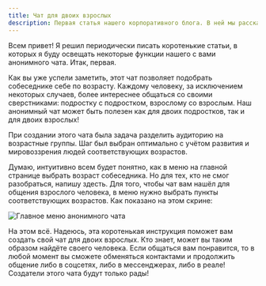 ```yaml
---
title: Чат для двоих взрослых
description: Первая статья нашего корпоративного блога. В ней мы рассказываем о том, что наш анонимный чат предназначен и для общения двоих взрослых.
---
```


Всем привет! Я решил периодически писать коротенькие статьи, в которых я буду освещать некоторые функции нашего с вами анонимного чата. Итак, первая.

Как вы уже успели заметить, этот чат позволяет подобрать собеседнике себе по возрасту. Каждому человеку, за исключением некоторых случаев, более интереснее общаться со своими сверстниками: подростку с подростком, взрослому со взрослым. Наш анонимный чат может быть полезен как для двоих подростков, так и для двоих взрослых!

При создании этого чата была задача разделить аудиторию на возрастные группы. Шаг был выбран оптимально с учётом развития и мировоззрения людей соответствующих возрастов.

Думаю, интуитивно всем будет понятно, как в меню на главной странице выбрать возраст собеседника. Но для тех, кто не смог разобраться, напишу здесть. Для того, чтобы чат вам нашёл для общения взрослого человека, в меню нужно выбрать пункты соответствующих возрастов. Как показано на этом скрине:

![Главное меню анонимного чата](/img/blog/adult-menu.png 'Анонимный чат')

На этом всё. Надеюсь, эта коротенькая инструкция поможет вам создать свой чат для двоих взрослых. Кто знает, может вы таким образом найдёте своего человека. Если общаться вам понравится, то в любой момент вы сможете обменяться контактами и продолжить общение либо в соцсетях, либо в мессенджерах, либо в реале! Создатели этого чата будут только рады!
